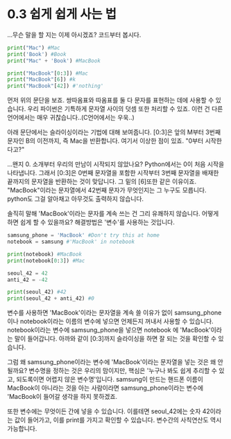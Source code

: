 # 0.3 쉽게 쉽게 사는 법

...무슨 말을 할 지는 이제 아시겠죠? 코드부터 봅시다.

```python
print("Mac") #Mac
print('Book') #Book
print("Mac" + 'Book') #MacBook

print("MacBook"[0:3]) #Mac
print("MacBook"[6]) #k
print("MacBook"[42]) #'nothing'

```

먼저 위의 문단을 보죠. 쌍따옴표와 따옴표를 둘 다 문자를 표현하는 데에 사용할 수 있습니다. 우리 파이썬은 기특하게 문자열 사이의 덧셈 또한 처리할 수 있죠. 이런 건 다른 언어에서는 매우 귀찮습니다..(C언어에서는 우욱..)

아래 문단에서는 슬라이싱이라는 기법에 대해 보여줍니다. [0:3]은 앞의 M부터 3번째 문자인 B의 이전까지, 즉 Mac을 반환합니다. 여기서 이상한 점이 있죠. "0부터 시작한다고?" 

...왠지 0. 소개부터 우리의 만남이 시작되지 않았나요? Python에서는 0이 처음 시작을 나타냅니다. 그래서 [0:3]은 0번째 문자열을 포함한 시작부터 3번째 문자열을 배재한 끝까지의 문자열을 반환하는 것이 맞답니다. 그 밑의 [6]또한 같은 이유이죠.  "MacBook"이라는 문자열에서 42번째 문자가 무엇인지는 그 누구도 모릅니다. python도 그걸 알아채고 아무것도 출력하지 않습니다. 

솔직히 말해 'MacBook'이라는 문자를 계속 쓰는 건 그리 유쾌하지 않습니다. 어떻게 하면 쉽게 할 수 있을까요? 해결방법은 '변수'를 사용하는 것입니다.

```python
samsung_phone = 'MacBook' #Don't try this at home
notebook = samsung #'MacBook' in notebook

print(notebook) #MacBook
print(notebook[0:3]) #Mac

seoul_42 = 42
anti_42 = -42

print(seoul_42) #42
print(seoul_42 + anti_42) #0
```

변수를 사용하면 'MacBook'이라는 문자열을 계속 쓸 이유가 없이 samsung_phone 이나 notebook이라는 이름의 변수에 넣으면 언제든지 꺼내서 사용할 수 있습니다. notebook이라는 변수에 samsung_phone을 넣으면 notebook 에 'MacBook'이라는 말이 들어갑니다. 아까와 같이 [0:3]까지 슬라이싱을 하면  잘 되는 것을 확인할 수 있습니다.

그럼 왜 samsung_phone이라는 변수에 'MacBook'이라는 문자열을 넣는 것은 왜 안 될까요? 변수명을 정하는 것은 우리의 맘이지만, 핵심은 '누구나 봐도 쉽게 추리할 수 있고, 되도록이면 어렵지 않은 변수명'입니다. samsung이 만드는 핸드폰 이름이 MacBook이 아니라는 것을 아는 사람이라면 samsung_phone이라는 변수에 'MacBook이 들어갈 생각을 하지 못하겠죠.

또한 변수에는 무엇이든 간에 넣을 수 있습니다. 이를테면 seoul_42에는 숫자 42이라는 값이 들어가고, 이를 print를 가지고 확인할 수 있습니다. 변수간의 사칙연산도 역시 가능합니다.